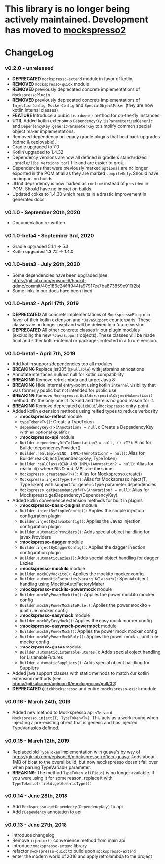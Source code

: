 # This library is no longer being actively maintained. Development has moved to **[mockspresso2](https://episode6.github.io/mockspresso2)**

# ChangeLog


### v0.2.0 - unreleased
 - **DEPRECATED** `mockspresso-extend` module in favor of kotlin.
 - **REMOVED** `mockspresso-quick` module
 - **REMOVED** previously deprecated concrete implementations of `MockspressoPlugin`
 - **REMOVED** previously deprecated concrete implementations of `InjectionConfig`, `MockerConfig` and `SpecialObjectMaker` (they are now kotlin internal classes)
 - **FEATURE** Introduce a public `teardown()` method for on-the-fly instances
 - **UTIL** Added kotlin extensions `DependencyKey.isParameterizedGeneric` and `DependencyKey.genericParameterKey` to simplify common special object maker implementations.
 - Removed dependency on legacy gradle plugins that held back upgrades (gdmc & deployable). 
 - Gradle upgraded to 7.0
 - Kotlin upgraded to 1.4.32
 - Dependency versions are now all defined in gradle's standardized `.gradle/libs.versions.toml` file and are easier to grok.
 - Dependencies that were previously marked `optional` are no longer exported in the POM at all as they are marked `compileOnly`. Should have no impact on builds.
 - JUnit dependency is now marked as `runtime` instead of `provided` in POM. Should have no impact on builds.
 - Updated dokka to 1.4.30 which results in a drastic improvement in generated docs.

### v0.1.0 - September 20th, 2020
 - Documentation re-written


### v0.1.0-beta4 - September 3rd, 2020
 - Gradle upgraded 5.1.1 -> 5.3
 - Kotlin upgraded 1.3.72 -> 1.4.0


### v0.1.0-beta3 - July 26th, 2020
 - Some dependencies have been upgraded (see: https://github.com/episode6/hackit-gdmc/commit/40c186c246ff944fa97917ea7ba873859e910f2b)
 - Some links in our docs have been fixed
 

### v0.1.0-beta2 - April 17th, 2019
 - **DEPRECATED** All concrete implementations of `MockspressoPlugin` in favor of their kotlin extension and `*JavaSupport` counterparts. These classes are no longer used and will be deleted in a future version.
 - **DEPRECATED** All other concrete classes in our plugin modules (excluding the new `*JavaSupport` objects). These classes will be made final and either kotlin-internal or package-protected in a future version.


### v0.1.0-beta1 - April 7th, 2019
 - Add kotlin support/dependencies too all modules
 - **BREAKING** Replace jsr305 (`@Nullable`) with jetbrains annotations
 - Annotate interfaces null/not null for kotlin compatibility
 - **BREAKING** Remove retrolambda and target Java 8
 - **BREAKING** Hide internal entry-point using kotlin `internal` visibility that was formerly public but not intended for public use.
 - **BREAKING** Remove `Mockspresso.Builder.specialObjectMakers(List)` method. It's the only one of its kind and there is no good reason for it.
 - **BREAKING** Remove deprecated `QuickBuildMockspresso` entry-point
 - Added kotlin extension methods using reified types to reduce verbosity
     - **:mockspresso-reflect** module
     - `typeToken<T>()`: Create a TypeToken<T>
     - `dependencyKey<T>(Annotation? = null)`: Create a DependencyKey<T> with an optional qualifier
     - **:mockspresso-api** module
     - `Builder.dependencyOf<T>(Annotation? = null, ()->T?)`: Alias for Builder.dependencyProvider<T>()   
     - `Builder.realImpl<BIND, IMPL>(Annotation? = null)`: Alias for Builder.realObject(DependencyKey<BIND>, TypeToken<IMPL>)
     - `Builder.realClass<BIND_AND_IMPL>(Annotation? = null)`: Alias for realImpl() where BIND and IMPL are the same
     - `Mockspresso.createNew<T>()`: Alias for Mockspresso.create()
     - `Mockspresso.injectType<T>(T)`: Alias for Mockspresso.inject(T, TypeToken<T>) with support for generic type parameter dependencies
     - `Mockspresso.getDependencyOf<T>(Annotation? = null)`: Alias for Mockspresso.getDependency(DependencyKey)
 - Added kotlin convenience extension methods for built in plugins
     - **:mockspresso-basic-plugins** module
     - `Builder.injectBySimpleConfig()`: Applies the simple injection configuration plugin
     - `Builder.injectByJavaxConfig()`: Applies the Javax injection configuration plugin
     - `Builder.automaticProviders()`: Adds special object handling for javax Providers
     - **:mockspresso-dagger** module
     - `Builder.injectByDaggerConfig()`: Applies the dagger injection configuration plugin
     - `Builder.automaticLazies()`: Adds special object handling for dagger Lazies
     - **:mockspresso-mockito** module
     - `Builder.mockByMockito()`: Applies the mockito mocker config
     - `Builder.automaticFactories(vararg KClass<*>)`: Special object handling using MockitoAutoFactoryMaker
     - **:mockspresso-mockito-powermock** module
     - `Builder.mockByPowerMockito()`: Applies the power mockito mocker config
     - `Builder.mockByPowerMockitoRule()`: Applies the power mockito + junit rule mocker config
     - **:mockspresso-easymock** module
     - `Builder.mockByEasyMock()`: Applies the easy mock mocker config
     - **:mockspresso-easymock-powermock** module
     - `Builder.mockByPowerMock()`: Applies the power mock mocker config
     - `Builder.mockByPowerMockRule()`: Applies the power mock + junit rule mocker config     
     - **:mockspresso-guava** module
     - `Builder.automaticListenableFutures()`: Adds special object handling for ListenableFutures
     - `Builder.automaticSuppliers()`: Adds special object handling for Suppliers
 - Added java support classes with static methods to match our kotlin extension methods (see https://github.com/episode6/mockspresso/pull/32)
 - **DEPRECATED** `QuickMockspresso` and entire `:mockspresso-quick` module 

### v0.0.16 - March 24th, 2019
 - Added new method to Mockspresso api `<T> void Mockspresso.inject(T, TypeToken<T>)`. This acts as a workaround when injecting a pre-existing object that is generic and has injected TypeVariables defined.

### v0.0.15 - March 12th, 2019
 - Replaced old `TypeToken` implementation with guava's by way of https://github.com/episode6/mockspresso-reflect-guava. Adds about 1MB of bloat to the overall build, but now mockspresso doesn't fall over when parsing TypeVariable parameter.
 - **BREAKING**: The method `TypeToken.of(Field)` is no longer available. If you were using it for some reason, replace it with `TypeToken.of(field.getGenericType())`  

### v0.0.14 - June 28th, 2018
 - Add `Mockspresso.getDependency(DependencyKey)` to api
 - Add `@Dependency` annotation to api

### v0.0.13 - June 27th, 2018
 - introduce changelog
 - Remove `injector()` convenience method from main api
 - introduce `mockspresso-extend` library
 - refactor `mockspresso-quick` to build upon `mockspresso-extend`
 - enter the modern world of 2016 and apply retrolambda to the project
